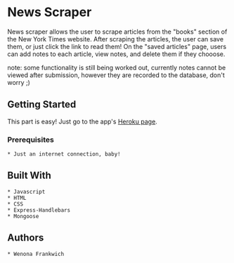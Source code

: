 # News Scraper
News scraper allows the user to scrape articles from the "books" section of the New York Times website. After scraping the articles, the user can save them, or just click the link to read them! On the "saved articles" page, users can add notes to each article, view notes, and delete them if they chooose.

note: some functionality is still being worked out, currently notes cannot be viewed after submission, however they are recorded to the database, don't worry ;)

## Getting Started

This part is easy! Just go to the app's [Heroku page](https://secret-stream-16050.herokuapp.com/).

### Prerequisites

    * Just an internet connection, baby!

## Built With

    * Javascript
    * HTML
    * CSS
    * Express-Handlebars
    * Mongoose

## Authors

    * Wenona Frankwich